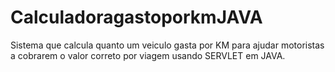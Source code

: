 # CalculadoragastoporkmJAVA
Sistema que calcula quanto um veiculo gasta por KM para ajudar motoristas a cobrarem o valor correto por viagem usando SERVLET em JAVA.
